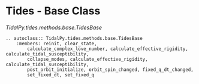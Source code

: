 # Tides - Base Class
*TidalPy.tides.methods.base.TidesBase*

```{eval-rst}
.. autoclass:: TidalPy.tides.methods.base.TidesBase
    :members: reinit, clear_state,
        calculate_complex_love_number, calculate_effective_rigidity, calculate_tidal_susceptibility,
        collapse_modes, calculate_effective_rigidity, calculate_tidal_susceptibility,
        post_orbit_initialize, orbit_spin_changed, fixed_q_dt_changed,
        set_fixed_dt, set_fixed_q
```